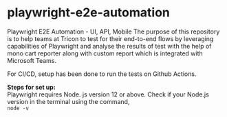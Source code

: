 # playwright-e2e-automation
Playwright E2E Automation - UI, API, Mobile
The purpose of this repository is to help teams at Tricon to test for their end-to-end flows by leveraging capabilities of Playwright and analyse the results of test with the help of mono cart reporter along with custom report which is integrated with Microsoft Teams.

For CI/CD, setup has been done to run the tests on Github Actions.

**Steps for set up:**  
Playwright requires Node. js version 12 or above. Check if your Node.js version in the terminal using the command,  
`node -v`


